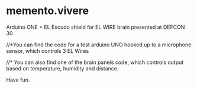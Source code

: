 # memento.vivere
Arduino ONE + EL Escudo shield for EL WIRE brain presented at DEFCON 30

//*You can find the code for a test arduino UNO hooked up to a microphone sensor, which controls 3 EL Wires

//* You can also find one of the brain panels code, which controls output based on temperature, humidity and distance.

Have fun.
